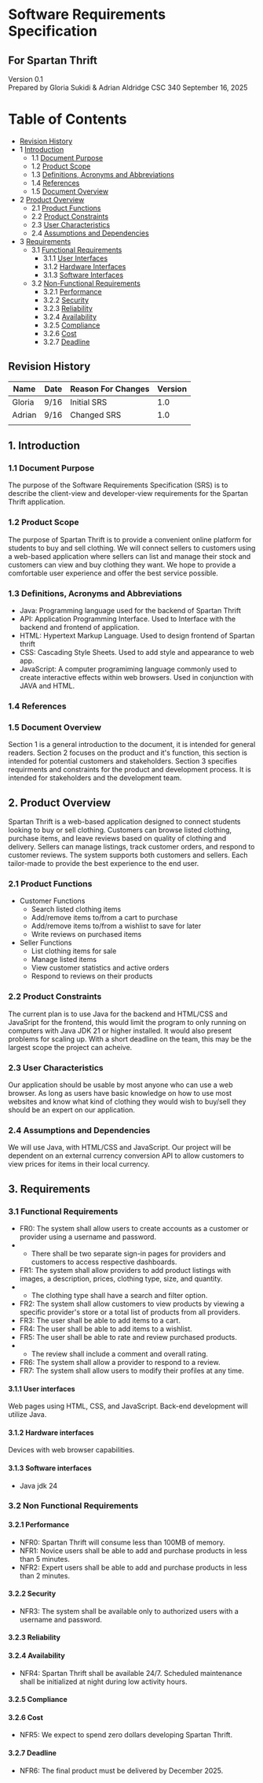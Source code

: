 # Software Requirements Specification
## For Spartan Thrift

Version 0.1  
Prepared by Gloria Sukidi & Adrian Aldridge
CSC 340
September 16, 2025

Table of Contents
=================
* [Revision History](#revision-history)
* 1 [Introduction](#1-introduction)
  * 1.1 [Document Purpose](#11-document-purpose)
  * 1.2 [Product Scope](#12-product-scope)
  * 1.3 [Definitions, Acronyms and Abbreviations](#13-definitions-acronyms-and-abbreviations)
  * 1.4 [References](#14-references)
  * 1.5 [Document Overview](#15-document-overview)
* 2 [Product Overview](#2-product-overview)
  * 2.1 [Product Functions](#21-product-functions)
  * 2.2 [Product Constraints](#22-product-constraints)
  * 2.3 [User Characteristics](#23-user-characteristics)
  * 2.4 [Assumptions and Dependencies](#24-assumptions-and-dependencies)
* 3 [Requirements](#3-requirements)
  * 3.1 [Functional Requirements](#31-functional-requirements)
    * 3.1.1 [User Interfaces](#311-user-interfaces)
    * 3.1.2 [Hardware Interfaces](#312-hardware-interfaces)
    * 3.1.3 [Software Interfaces](#313-software-interfaces)
  * 3.2 [Non-Functional Requirements](#32-non-functional-requirements)
    * 3.2.1 [Performance](#321-performance)
    * 3.2.2 [Security](#322-security)
    * 3.2.3 [Reliability](#323-reliability)
    * 3.2.4 [Availability](#324-availability)
    * 3.2.5 [Compliance](#325-compliance)
    * 3.2.6 [Cost](#326-cost)
    * 3.2.7 [Deadline](#327-deadline)

## Revision History
| Name | Date    | Reason For Changes  | Version   |
| ---- | ------- | ------------------- | --------- |
|Gloria|   9/16  |  Initial SRS        |   1.0     |
|Adrian|   9/16  |  Changed SRS        |   1.0     |
|      |         |                     |           |

## 1. Introduction

### 1.1 Document Purpose
The purpose of the Software Requirements Specification (SRS) is to describe the client-view and developer-view requirements for the Spartan Thrift application. 

### 1.2 Product Scope
The purpose of Spartan Thrift is to provide a convenient online platform for students to buy and sell clothing. We will connect sellers to customers using a web-based application where sellers can list and manage their stock and customers can view and buy clothing they want. We hope to provide a comfortable user experience and offer the best service possible.

### 1.3 Definitions, Acronyms and Abbreviations 

- Java: Programming language used for the backend of Spartan Thrift
- API: Application Programming Interface. Used to Interface with the backend and frontend of application.
- HTML: Hypertext Markup Language. Used to design frontend of Spartan thrift
- CSS: Cascading Style Sheets. Used to add style and appearance to web app.
- JavaScript: A computer programiming language commonly used to create interactive effects within web browsers. Used   in conjunction with JAVA and HTML. 

### 1.4 References

### 1.5 Document Overview
Section 1 is a general introduction to the document, it is intended for general readers. Section 2 focuses on the product and it's function, this section is intended for potential customers and stakeholders. Section 3 specifies requirments and constraints for the product and development process. It is intended for stakeholders and the development team. 

## 2. Product Overview
Spartan Thrift is a web-based application designed to connect students looking to buy or sell clothing. Customers can browse listed clothing, purchase items, and leave reviews based on quality of clothing and delivery. Sellers can manage listings, track customer orders, and respond to customer reviews. The system supports both customers and sellers. Each tailor-made to provide the best experience to the end user. 

### 2.1 Product Functions
- Customer Functions
  - Search listed clothing items
  - Add/remove items to/from a cart to purchase
  - Add/remove items to/from a wishlist to save for later
  - Write reviews on purchased items
- Seller Functions
  - List clothing items for sale
  - Manage listed items
  - View customer statistics and active orders
  - Respond to reviews on their products

### 2.2 Product Constraints
The current plan is to use Java for the backend and HTML/CSS and JavaSript for the frontend, this would limit the program to only running on computers with Java JDK 21 or higher installed. It would also present problems for scaling up. With a short deadline on the team, this may be the largest scope the project can acheive. 
  
### 2.3 User Characteristics
Our application should be usable by most anyone who can use a web browser. As long as users have basic knowledge on how to use most websites and know what kind of clothing they would wish to buy/sell they should be an expert on our application. 

### 2.4 Assumptions and Dependencies
We will use Java, with HTML/CSS and JavaScript. Our project will be dependent on an external currency conversion API to allow customers to view prices for items in their local currency. 

## 3. Requirements

### 3.1 Functional Requirements 
- FR0: The system shall allow users to create accounts as a customer or provider using a username and password.
- - There shall be two separate sign-in pages for providers and customers to access respective dashboards.
- FR1: The system shall allow providers to add product listings with images, a description, prices, clothing type, size, and quantity.
- - The clothing type shall have a search and filter option.
- FR2: The system shall allow customers to view products by viewing a specific provider's store or a total list of products from all providers.
- FR3: The user shall be able to add items to a cart.
- FR4: The user shall be able to add items to a wishlist.
- FR5: The user shall be able to rate and review purchased products.
- - The review shall include a comment and overall rating.
- FR6: The system shall allow a provider to respond to a review.
- FR7: The system shall allow users to modify their profiles at any time.

#### 3.1.1 User interfaces
Web pages using HTML, CSS, and JavaScript. Back-end development will utilize Java.

#### 3.1.2 Hardware interfaces
Devices with web browser capabilities. 

#### 3.1.3 Software interfaces
- Java jdk 24

### 3.2 Non Functional Requirements 

#### 3.2.1 Performance
- NFR0: Spartan Thrift will consume less than 100MB of memory.
- NFR1: Novice users shall be able to add and purchase products in less than 5 minutes.
- NFR2: Expert users shall be able to add and purchase products in less than 2 minutes.
#### 3.2.2 Security
- NFR3: The system shall be available only to authorized users with a username and password.

#### 3.2.3 Reliability

#### 3.2.4 Availability
- NFR4: Spartan Thrift shall be available 24/7. Scheduled maintenance shall be initialized at night during low activity hours.

#### 3.2.5 Compliance

#### 3.2.6 Cost
- NFR5: We expect to spend zero dollars developing Spartan Thrift.

#### 3.2.7 Deadline
- NFR6: The final product must be delivered by December 2025.